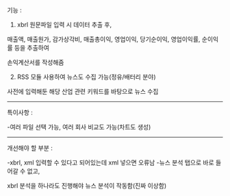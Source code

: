 기능 : 
1. xbrl 원문파일 입력 시 데이터 추출 후,

매출액, 매출원가, 감가상각비, 매출총이익, 영업이익, 당기순이익, 영업이익률, 순이익률 등을 추출하여

손익계산서를 작성해줌

2. RSS 모듈 사용하여 뉴스도 수집 가능(정유/배터리 분야)

사전에 입력해둔 해당 산업 관련 키워드를 바탕으로 뉴스 수집

------------------------------

특이사항 :

-여러 파일 선택 가능, 여러 회사 비교도 가능(차트도 생성)


------------------------------

개선해야 할 부분 : 

-xbrl, xml 입력할 수 있다고 되어있는데 xml 넣으면 오류남
-뉴스 분석 탭으로 바로 들어갈 수 없고, 

xbrl 분석을 하나라도 진행해야 뉴스 분석이 작동함(진짜 이상함)
